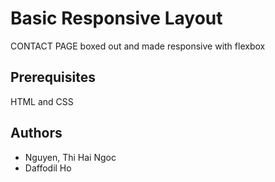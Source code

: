 # Basic Responsive Layout
CONTACT PAGE boxed out and made responsive with flexbox

## Prerequisites
HTML and CSS

## Authors
* Nguyen, Thi Hai Ngoc 
* Daffodil Ho 
